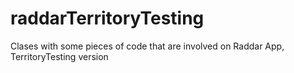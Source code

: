 # raddarTerritoryTesting
Clases with some pieces of code that are involved  on Raddar App, TerritoryTesting version 
